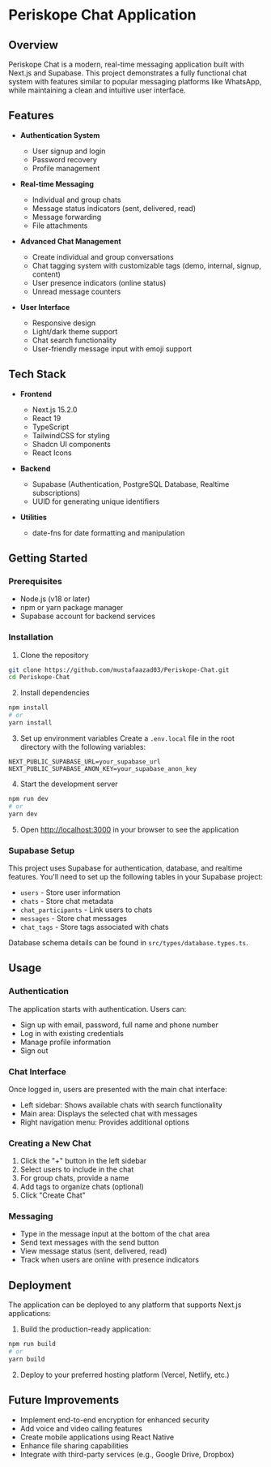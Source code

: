 # Periskope Chat Application

## Overview

Periskope Chat is a modern, real-time messaging application built with Next.js and Supabase. This project demonstrates a fully functional chat system with features similar to popular messaging platforms like WhatsApp, while maintaining a clean and intuitive user interface.

## Features

- **Authentication System**
  - User signup and login
  - Password recovery
  - Profile management

- **Real-time Messaging**
  - Individual and group chats
  - Message status indicators (sent, delivered, read)
  - Message forwarding
  - File attachments

- **Advanced Chat Management**
  - Create individual and group conversations
  - Chat tagging system with customizable tags (demo, internal, signup, content)
  - User presence indicators (online status)
  - Unread message counters

- **User Interface**
  - Responsive design 
  - Light/dark theme support
  - Chat search functionality
  - User-friendly message input with emoji support

## Tech Stack

- **Frontend**
  - Next.js 15.2.0
  - React 19
  - TypeScript
  - TailwindCSS for styling
  - Shadcn UI components
  - React Icons

- **Backend**
  - Supabase (Authentication, PostgreSQL Database, Realtime subscriptions)
  - UUID for generating unique identifiers

- **Utilities**
  - date-fns for date formatting and manipulation

## Getting Started

### Prerequisites

- Node.js (v18 or later)
- npm or yarn package manager
- Supabase account for backend services

### Installation

1. Clone the repository
```bash
git clone https://github.com/mustafaazad03/Periskope-Chat.git
cd Periskope-Chat
```

2. Install dependencies
```bash
npm install
# or
yarn install
```

3. Set up environment variables
Create a `.env.local` file in the root directory with the following variables:
```
NEXT_PUBLIC_SUPABASE_URL=your_supabase_url
NEXT_PUBLIC_SUPABASE_ANON_KEY=your_supabase_anon_key
```

4. Start the development server
```bash
npm run dev
# or
yarn dev
```

5. Open [http://localhost:3000](http://localhost:3000) in your browser to see the application

### Supabase Setup

This project uses Supabase for authentication, database, and realtime features. You'll need to set up the following tables in your Supabase project:

- `users` - Store user information
- `chats` - Store chat metadata
- `chat_participants` - Link users to chats
- `messages` - Store chat messages
- `chat_tags` - Store tags associated with chats

Database schema details can be found in `src/types/database.types.ts`.

## Usage

### Authentication

The application starts with authentication. Users can:
- Sign up with email, password, full name and phone number
- Log in with existing credentials
- Manage profile information
- Sign out

### Chat Interface

Once logged in, users are presented with the main chat interface:
- Left sidebar: Shows available chats with search functionality
- Main area: Displays the selected chat with messages
- Right navigation menu: Provides additional options

### Creating a New Chat

1. Click the "+" button in the left sidebar
2. Select users to include in the chat
3. For group chats, provide a name
4. Add tags to organize chats (optional)
5. Click "Create Chat"

### Messaging

- Type in the message input at the bottom of the chat area
- Send text messages with the send button
- View message status (sent, delivered, read)
- Track when users are online with presence indicators

## Deployment

The application can be deployed to any platform that supports Next.js applications:

1. Build the production-ready application:
```bash
npm run build
# or
yarn build
```

2. Deploy to your preferred hosting platform (Vercel, Netlify, etc.)

## Future Improvements

- Implement end-to-end encryption for enhanced security
- Add voice and video calling features
- Create mobile applications using React Native
- Enhance file sharing capabilities
- Integrate with third-party services (e.g., Google Drive, Dropbox)